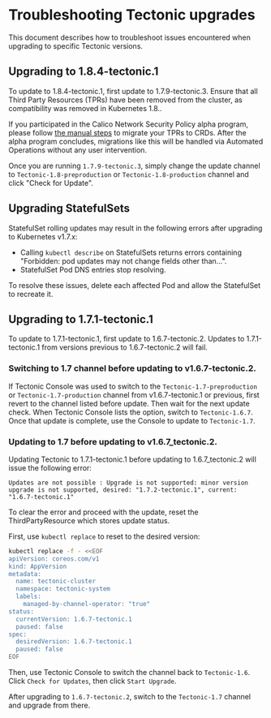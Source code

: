 # Troubleshooting Tectonic upgrades

This document describes how to troubleshoot issues encountered when upgrading to specific Tectonic versions.

## Upgrading to 1.8.4-tectonic.1

To update to 1.8.4-tectonic.1, first update to 1.7.9-tectonic.3. Ensure that all Third Party Resources (TPRs) have been removed from the cluster, as compatibility was removed in Kubernetes 1.8..

If you participated in the Calico Network Security Policy alpha program, please follow [the manual steps][calico-upgrade] to migrate your TPRs to CRDs. After the alpha program concludes, migrations like this will be handled via Automated Operations without any user intervention.

Once you are running `1.7.9-tectonic.3`, simply change the update channel to `Tectonic-1.8-preproduction` or `Tectonic-1.8-production` channel and click "Check for Update".

## Upgrading StatefulSets

StatefulSet rolling updates may result in the following errors after upgrading to Kubernetes v1.7.x:

* Calling `kubectl describe` on StatefulSets returns errors containing "Forbidden: pod updates may not change fields other than...".
* StatefulSet Pod DNS entries stop resolving.

To resolve these issues, delete each affected Pod and allow the StatefulSet to recreate it.

## Upgrading to 1.7.1-tectonic.1

To update to 1.7.1-tectonic.1, first update to 1.6.7-tectonic.2. Updates to 1.7.1-tectonic.1 from versions previous to 1.6.7-tectonic.2 will fail.

### Switching to 1.7 channel before updating to v1.6.7-tectonic.2.

If Tectonic Console was used to switch to the `Tectonic-1.7-preproduction` or `Tectonic-1.7-production` channel from v1.6.7-tectonic.1 or previous, first revert to the channel listed before update. Then wait for the next update check. When Tectonic Console lists the option, switch to `Tectonic-1.6.7`. Once that update is complete, use the Console to update to `Tectonic-1.7`.

### Updating to 1.7 before updating to v1.6.7_tectonic.2.

Updating Tectonic to 1.7.1-tectonic.1 before updating to 1.6.7_tectonic.2 will issue the following error:

```
Updates are not possible : Upgrade is not supported: minor version upgrade is not supported, desired: "1.7.2-tectonic.1", current: "1.6.7-tectonic.1"
```

To clear the error and proceed with the update, reset the ThirdPartyResource which stores update status.

First, use `kubectl replace` to reset to the desired version:

```sh
kubectl replace -f - <<EOF
apiVersion: coreos.com/v1
kind: AppVersion
metadata:
  name: tectonic-cluster
  namespace: tectonic-system
  labels:
    managed-by-channel-operator: "true"
status:
  currentVersion: 1.6.7-tectonic.1
  paused: false
spec:
  desiredVersion: 1.6.7-tectonic.1
  paused: false
EOF
```
Then, use Tectonic Console to switch the channel back to `Tectonic-1.6`. Click `Check for Updates`, then click `Start Upgrade`.

After upgrading to `1.6.7-tectonic.2`, switch to the `Tectonic-1.7` channel and upgrade from there.

[calico-upgrade]: upgrade-calico.md